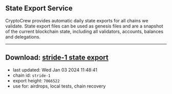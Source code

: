 ## State Export Service
CryptoCrew provides automatic daily state exports for all chains we validate. State export files can be used as genesis files and are a snapshot of the current blockchain state, including all validators, accounts, balances and delegations.

---
**Download: [stride-1 state export](https://dl.ccvalidators.com/SERVICE/stride/stride-1_export_7066522.json)**
---

- last updated: Wed Jan 03 2024 11:48:41
- chain id: `stride-1`
- export height: `7066522`
- use for: airdrops, local tests, chain recovery
